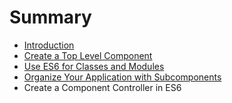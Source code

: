 # Summary

* [Introduction](README.md)
* [Create a Top Level Component](02_create_a_top_level_component.md)
* [Use ES6 for Classes and Modules](chapter1.md)
* [Organize Your Application with Subcomponents](03_organize_your_application_with_subcomponents.md)
* Create a Component Controller in ES6

